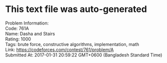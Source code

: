 # This text file was auto-generated  
  
Problem Information:  
Code: 761A  
Name: Dasha and Stairs  
Rating: 1000  
Tags: brute force, constructive algorithms, implementation, math  
Link: https://codeforces.com/contest/761/problem/A  
Submitted At: 2017-01-31 20:59:22 GMT+0600 (Bangladesh Standard Time)  
